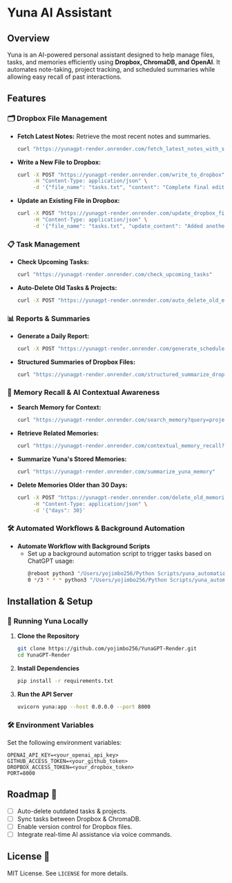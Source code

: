 # Yuna AI Assistant

## Overview
Yuna is an AI-powered personal assistant designed to help manage files, tasks, and memories efficiently using **Dropbox, ChromaDB, and OpenAI**. It automates note-taking, project tracking, and scheduled summaries while allowing easy recall of past interactions.

## Features

### 🗂 **Dropbox File Management**
- **Fetch Latest Notes:** Retrieve the most recent notes and summaries.
  ```sh
  curl "https://yunagpt-render.onrender.com/fetch_latest_notes_with_summary_and_tags"
  ```
- **Write a New File to Dropbox:**
  ```sh
  curl -X POST "https://yunagpt-render.onrender.com/write_to_dropbox" \
       -H "Content-Type: application/json" \
       -d '{"file_name": "tasks.txt", "content": "Complete final edits on Yuna."}'
  ```
- **Update an Existing File in Dropbox:**
  ```sh
  curl -X POST "https://yunagpt-render.onrender.com/update_dropbox_file" \
       -H "Content-Type: application/json" \
       -d '{"file_name": "tasks.txt", "update_content": "Added another task: Review AI model improvements."}'
  ```

### 📋 **Task Management**
- **Check Upcoming Tasks:**
  ```sh
  curl "https://yunagpt-render.onrender.com/check_upcoming_tasks"
  ```
- **Auto-Delete Old Tasks & Projects:**
  ```sh
  curl -X POST "https://yunagpt-render.onrender.com/auto_delete_old_entries"
  ```

### 📊 **Reports & Summaries**
- **Generate a Daily Report:**
  ```sh
  curl -X POST "https://yunagpt-render.onrender.com/generate_scheduled_summary"
  ```
- **Structured Summaries of Dropbox Files:**
  ```sh
  curl "https://yunagpt-render.onrender.com/structured_summarize_dropbox_doc?file=notes.txt"
  ```

### 🧠 **Memory Recall & AI Contextual Awareness**
- **Search Memory for Context:**
  ```sh
  curl "https://yunagpt-render.onrender.com/search_memory?query=project"
  ```
- **Retrieve Related Memories:**
  ```sh
  curl "https://yunagpt-render.onrender.com/contextual_memory_recall?query=project"
  ```
- **Summarize Yuna's Stored Memories:**
  ```sh
  curl "https://yunagpt-render.onrender.com/summarize_yuna_memory"
  ```
- **Delete Memories Older than 30 Days:**
  ```sh
  curl -X POST "https://yunagpt-render.onrender.com/delete_old_memories" \
       -H "Content-Type: application/json" \
       -d '{"days": 30}'
  ```

### 🛠 **Automated Workflows & Background Automation**
- **Automate Workflow with Background Scripts**
  - Set up a background automation script to trigger tasks based on ChatGPT usage:
    ```sh
    @reboot python3 "/Users/yojimbo256/Python Scripts/yuna_automation.py" &
    0 */3 * * * python3 "/Users/yojimbo256/Python Scripts/yuna_automation.py" >> /Users/yojimbo256/yuna_log.txt 2>&1 &
    ```

## Installation & Setup
### 🚀 **Running Yuna Locally**
1. **Clone the Repository**
   ```sh
   git clone https://github.com/yojimbo256/YunaGPT-Render.git
   cd YunaGPT-Render
   ```
2. **Install Dependencies**
   ```sh
   pip install -r requirements.txt
   ```
3. **Run the API Server**
   ```sh
   uvicorn yuna:app --host 0.0.0.0 --port 8000
   ```

### 🛠 **Environment Variables**
Set the following environment variables:
```
OPENAI_API_KEY=<your_openai_api_key>
GITHUB_ACCESS_TOKEN=<your_github_token>
DROPBOX_ACCESS_TOKEN=<your_dropbox_token>
PORT=8000
```

## Roadmap 🚀
- [ ] Auto-delete outdated tasks & projects.
- [ ] Sync tasks between Dropbox & ChromaDB.
- [ ] Enable version control for Dropbox files.
- [ ] Integrate real-time AI assistance via voice commands.

## License 📜
MIT License. See `LICENSE` for more details.

